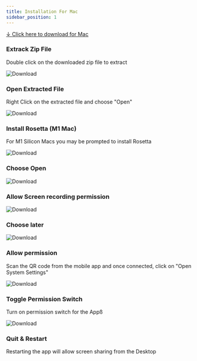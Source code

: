 ```yaml
---
title: Installation For Mac
sidebar_position: 1
---
```


[↓ <u>Click here to download for Mac</u>](https://github.com/ayonshafiul/peyara-mouse-server/releases/download/v0.1.2/PeyaraRemoteMouseServer-darwin-x64-0.1.2.zip)

### Extrack Zip File

Double click on the downloaded zip file to extract

![Download](/img/mac/ss1.png)

### Open Extracted File

Right Click on the extracted file and choose "Open"

![Download](/img/mac/ss2.png)

### Install Rosetta (M1 Mac)

For M1 Silicon Macs you may be prompted to install Rosetta

![Download](/img/mac/ss3.png)

### Choose Open

![Download](/img/mac/ss4.png)

### Allow Screen recording permission

![Download](/img/mac/ss5.png)

### Choose later

![Download](/img/mac/ss6.png)

### Allow permission

Scan the QR code from the mobile app and once connected, click on "Open System Settings"

![Download](/img/mac/ss7.png)

### Toggle Permission Switch

Turn on permission switch for the Appß

![Download](/img/mac/ss8.png)

### Quit & Restart

Restarting the app will allow screen sharing from the Desktop
